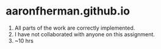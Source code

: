 # aaronfherman.github.io

1. All parts of the work are correctly implemented.
2. I have not collaborated with anyone on this assignment.
3. ~10 hrs
